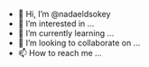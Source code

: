 - 👋 Hi, I’m @nadaeldsokey
- 👀 I’m interested in ...
- 🌱 I’m currently learning ...
- 💞️ I’m looking to collaborate on ...
- 📫 How to reach me ...

<!---
nadaeldsokey/nadaeldsokey is a ✨ special ✨ repository because its `README.md` (this file) appears on your GitHub profile.
You can click the Preview link to take a look at your changes.
--->
